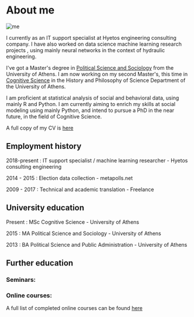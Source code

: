 # About me



![me](/home/giorgos/Downloads/me.png)



I currently as an IT support specialist at Hyetos engineering consulting company. I have also worked on data science machine learning research projects , using mainly neural networks in the context of hydraulic engineering.

I've got a Master's degree in [Political Science and Sociology](http://en.pspa.uoa.gr/) from the University of Athens. I am now working on my second Master's, this time in [Cognitive Science](http://cogsci.phs.uoa.gr/) in the History and Philosophy of Science Department of the University of Athens. 

I am proficient at statistical analysis of social and behavioral data, using mainly R and Python. I am currently aiming to enrich my skills at social modeling using mainly Python, and intend to pursue a PhD in the near future, in the field of Cognitive Science. 



A full copy of my CV is [here]({{giorgosmit.github.io}}/pdfs/George_Mitkidis.pdf)



## Employment history



2018-present  : IT support specialist / machine learning researcher   - Hyetos consulting engineering



2014 - 2015     : Election data collection                                                    - metapolls.net



2009 - 2017     : Technical and academic translation                              - Freelance



## University education 



Present : MSc Cognitive Science                                            - University of Athens



2015      : MA Political Science and Sociology                      - University of Athens



2013      : BA Political Science and Public Administration - University of Athens



## Further education

### Seminars: 

### Online courses:  
A full list of completed online courses can be found [here](online_courses.html)

